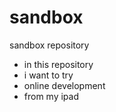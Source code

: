 # sandbox

sandbox repository

- in this repository
- i want to try
- online development
- from my ipad
